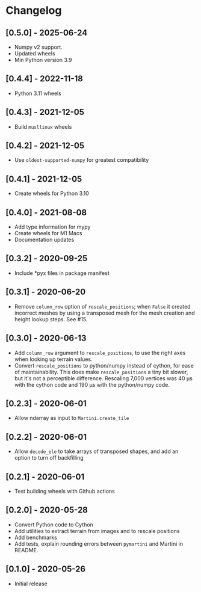 # Changelog

## [0.5.0] - 2025-06-24

- Numpy v2 support.
- Updated wheels
- Min Python version 3.9

## [0.4.4] - 2022-11-18

- Python 3.11 wheels

## [0.4.3] - 2021-12-05

- Build `musllinux` wheels

## [0.4.2] - 2021-12-05

- Use `oldest-supported-numpy` for greatest compatibility

## [0.4.1] - 2021-12-05

- Create wheels for Python 3.10

## [0.4.0] - 2021-08-08

- Add type information for mypy
- Create wheels for M1 Macs
- Documentation updates

## [0.3.2] - 2020-09-25

- Include *pyx files in package manifest

## [0.3.1] - 2020-06-20

- Remove `column_row` option of `rescale_positions`; when `False` it created
  incorrect meshes by using a transposed mesh for the mesh creation and height
  lookup steps. See #15.

## [0.3.0] - 2020-06-13

- Add `column_row` argument to `rescale_positions`, to use the right axes when
  looking up terrain values.
- Convert `rescale_positions` to python/numpy instead of cython, for ease of
  maintainability. This does make `rescale_positions` a tiny bit slower, but
  it's not a perceptible difference. Rescaling 7,000 vertices was 40 μs with the
  cython code and 190 μs with the python/numpy code.

## [0.2.3] - 2020-06-01

- Allow ndarray as input to `Martini.create_tile`

## [0.2.2] - 2020-06-01

- Allow `decode_ele` to take arrays of transposed shapes, and add an option to
  turn off backfilling

## [0.2.1] - 2020-06-01

- Test building wheels with Github actions

## [0.2.0] - 2020-05-28

- Convert Python code to Cython
- Add utilities to extract terrain from images and to rescale positions
- Add benchmarks
- Add tests, explain rounding errors between `pymartini` and Martini in README.

## [0.1.0] - 2020-05-26

- Initial release
